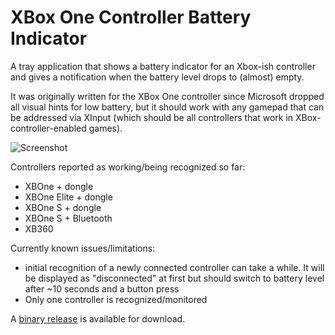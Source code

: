 # XBox One Controller Battery Indicator
A tray application that shows a battery indicator for an Xbox-ish controller and gives a notification when the battery level drops to (almost) empty. 

It was originally written for the XBox One controller since Microsoft dropped all visual hints for low battery, but it should work with any gamepad that can be addressed via XInput (which should be all controllers that work in XBox-controller-enabled games).

![Screenshot](http://i.imgur.com/Fo7DTMa.jpg "Screenshot of tray icon")

Controllers reported as working/being recognized so far:
* XBOne + dongle
* XBOne Elite + dongle
* XBOne S + dongle 
* XBOne S + Bluetooth
* XB360 

Currently known issues/limitations:
* initial recognition of a newly connected controller can take a while. It will be displayed as "disconnected" at first but should switch to battery level after ~10 seconds and a button press
* Only one controller is recognized/monitored

A [binary release](https://github.com/NiyaShy/XB1ControllerBatteryIndicator/releases) is available for download.
